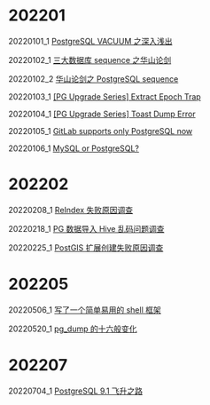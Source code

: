 # 202201

20220101_1 [PostgreSQL VACUUM 之深入浅出](2022/202201/20220101_1_vacuum.md)

20220102_1 [三大数据库 sequence 之华山论剑](2022/202201/20220102_1_sequence.md)

20220102_2 [华山论剑之 PostgreSQL sequence](2022/202201/20220102_2_PostgreSQL_sequence.md)

20220103_1 [[PG Upgrade Series] Extract Epoch Trap](2022/202201/20220103_1_extract.md)

20220104_1 [[PG Upgrade Series] Toast Dump Error](2022/202201/20220104_1_toast_dump_error.md)

20220105_1 [GitLab supports only PostgreSQL now](2022/202201/20220105_1_gitlab_postgresql_only.md)

20220106_1 [MySQL or PostgreSQL?](2022/202201/20220106_1_mysql_or_postgresql.md)

# 202202
20220208_1 [ReIndex 失败原因调查](2022/202202/20220208_1_ReIndex_Failed.md)

20220218_1 [PG 数据导入 Hive 乱码问题调查](2022/202202/20220218_1_hive_messy_code_issue.md)

20220225_1 [PostGIS 扩展创建失败原因调查](2022/202202/20220225_1_postgis_upgrade_issue.md)

# 202205

20220506_1 [写了一个简单易用的 shell 框架](https://github.com/dbadaily/easybash)

20220520_1 [pg_dump 的十六般变化](https://github.com/DBADaily/easybash/tree/main/easydump)

# 202207

20220704_1 [PostgreSQL 9.1 飞升之路](2022/202207/20220704_1_postgresql_upgrade.md)